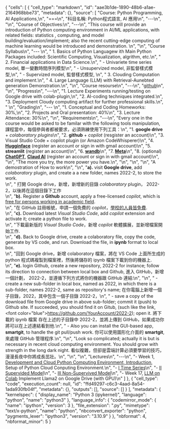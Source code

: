 {
 "cells": [
  {
   "cell_type": "markdown",
   "id": "aae3b1de-1890-48b6-a1ae-2164968bbe73",
   "metadata": {},
   "source": [
    "Course: Python Programming, AI Applications,\n",
    "===\n",
    "科目名稱: Python程式語言, AI 應用\n",
    "---\n",
    "\n",
    "Course of Objectives:\n",
    "---\n",
    "This course will provide an introduction of Python computing environment in AI/ML applications, with related fields: statistics , computing, and model building/evaluation/implement; also the recent cutting-edge  computing  of machine learning would be introduced and demonstration.   \n",
    "\n",
    "Course Syllabus\n",
    "---      \n",
    "      1. Basics of Python Languagew ith Main Python Packages included: Scientific Computing, Visualization, algrithm, etc.\n",
    "      2. Financial applications in Data Science.\n",
    "         - Univariete time series model, 單一變數時間序列模型\n",
    "         - Unsupervized model, 非監督樣式模型,\n",
    "         -  Supervized model, 監督樣式模型,         \n",
    "      3. Clouding Computation and implement.\n",
    "      4. Large Language (LLM) with Retrieval-Aunebted generation Demonstration.\n",
    "\n",
    "Course resourse\n",
    "---\n",
    "[github](https://github.com/cchuang2009/2022-1/2024)\n",
    "\n",
    "Progress\n",
    "---\n",
    "1. Lecture Experiments running/testing on Google drive with colab-plugin,\n",
    "2. AI-coding techniques integrated.\n",
    "3. Deployment Cloudy computing artifact for further professional skills.\n",
    "      \n",
    "Grading\n",
    "---      \n",
    "1. Conceptual and Coding Homeworks: 30%,\n",
    "2. Projects and Oral presentation: 40%\n",
    "3. Lecture Attendance: 30%\n",
    "\n",
    "Requirements\n",
    "---\n",
    "Every one in the course would be asked to be familar with the following tools manipulation, 課程當中，每個參與者都被要求，必須熟練使用下列工具：\n",
    "1. **google drive** + *colaboratory plugins*\n",
    "2. **github** + *copilot* (resgister an account)\n",
    "3. Visual Studio Code + copilot plugin (or Amazon CodeWhisperer)\n",
    "4. [**Hugginface**](huggingface.co) (register an account or sign in with gmail account)\n",
    "5. **streamlit** (register an account)\n",
    "6. [**wandb**](wandb.ai)\n",
    "7. [**Meta**](https://colab.research.google.com/corgiredirector?site=https%3A%2F%2Fai.meta.com%2Fresources%2Fmodels-and-libraries%2Fllama-downloads)\n",
    "8. (optional) [**ChatGPT**](chat.openai.com), [**Claud AI**](claud.ai) (register an account or sign in with gmail account)\n",
    "\n",
    "The more you try, the more power you have.\n",
    "\n",
    "\n",
    "\n",
    "A demostration of How to work\n",
    "\n",
    "**a).** visit **Google drive**, add *colaboratory* plugin, and create a a new folder, names 2022-2, to store the work. <br>\n",
    "  打開 Google drive，新增，新增新的目錄 *colaboratory* plugin， 2022-2，以後將在這個目錄下工作<br>\n",
    "**b).** Register a **Github** account, apply a free-licensed *copilot*, which is [free for persons working in academic field](https://educationcopilot.com/).<br>\n",
    "在 GitHub 註冊帳號，申請一個免費的 *copilot*，[學校的人員皆免費](https://medium.com/%E5%BD%BC%E5%BE%97%E6%BD%98%E7%9A%84-swift-ios-app-%E9%96%8B%E7%99%BC%E5%95%8F%E9%A1%8C%E8%A7%A3%E7%AD%94%E9%9B%86/%E7%94%A8%E8%80%81%E5%B8%AB-%E5%AD%B8%E7%94%9F%E8%BA%AB%E4%BB%BD%E5%85%8D%E8%B2%BB%E4%BD%BF%E7%94%A8-github-copilot-223236e0e0e8).<br>\n",
    "**c).** Download latest *Visual Studio Code*, add *copilot* extension and activate it; create a python file to work.<br>\n",
    "下載最新版的 *Visual Studio Code*，新增 *copilot* 軟體擴展，並新增檔案開始工作.<br>\n",
    "**d).** Back to Google drive, create a colaboratory file, copy the code, generate by VS code, and run. Download the file, in **ipynb** format to local box.<br>\n",
    "回到 Google drive，新增 colaboratory  檔案，將在 VS Code 上面所生成的 python 程式碼複製到檔案裡，然後將儲存的 ipynb 檔案下載到你的機器上.  <br> \n",
    "**e).** login Github, create a new repository, 2022-2 for instance; follow its direction to connection between local box and Github, 進入 GitHub，新增一個計劃， 2022-2，並遵循下列方式將你的機器跟 GitHub 連結:\n",
    "\n",
    "   - create a new sub-folder in local box, named as 2022, in which there is a sub-folder, names 2022-2, same as repository's name; 在你電腦上新增一個子目錄，2022，其中包含一個子目錄 2022-2，\n",
    "   - save a copy of  the download file from Google drive in above sub-folder; commit it (push) to Github site. If succeeded, you should find it on Gitub, (such like the link, <font color=\"blue\">https://github.com/YourAccount/2022-2</font>); open it. 將下載的 ipynb 檔案 存在上述的子目錄中 2022-2，並將上傳到 GitHub，如果成功你將可以在上述連結看到他.\n",
    "   - Also you can install the GUI-based app, **smartgit**, to handle the git pull/push work. 你可以使用圖形化介面的 **smartgit**, 來處理 GitHub 管理程序.\n",
    "\n",
    "Look so complicated; actually it is but is necessary in recent cloud computing environment.  You should grow with strength in the long dark night.  看似複雜，但卻是雲端計算必須要學習的技巧，漫漫長夜中你將成長茁壯。\n",
    "\n",
    "\n",
    "Lectures\n",
    "---\n",
    "- Week 1, [Development and Cloud Python Computing Environment, Introduction](index.ipynb), Setup of Python Cloud Conputing Environment.\n",
    "- [I Time Series](StockPriceCopulas.ipynb)\n",
    "- [II Supervided Model](crime_df.ipunb)\n",
    "- [III Non-Supervived Model](uber_demond.ipynb)\n",
    "- Week 17, [LLM on Colab](Llama2OnColab.ipynb) Implement Llama2 on Google Drive (with GPU)\n"
   ]
  },
  {
   "cell_type": "code",
   "execution_count": null,
   "id": "ffd49297-c6c3-4aad-8a54-1ada930fb04f",
   "metadata": {},
   "outputs": [],
   "source": []
  }
 ],
 "metadata": {
  "kernelspec": {
   "display_name": "Python 3 (ipykernel)",
   "language": "python",
   "name": "python3"
  },
  "language_info": {
   "codemirror_mode": {
    "name": "ipython",
    "version": 3
   },
   "file_extension": ".py",
   "mimetype": "text/x-python",
   "name": "python",
   "nbconvert_exporter": "python",
   "pygments_lexer": "ipython3",
   "version": "3.10.9"
  }
 },
 "nbformat": 4,
 "nbformat_minor": 5
}
